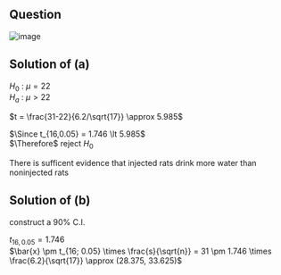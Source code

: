 ## Question

![image](https://github.com/user-attachments/assets/8b71afb4-58ea-44a0-b1cd-8acf515a476f)

## Solution of (a)
$H_0$ : $\mu = 22$  
$H_a$ : $\mu \gt 22$  

$t = \frac{31-22}{6.2/\sqrt{17}} \approx 5.985$  

$\Since t_{16,0.05} = 1.746 \lt 5.985$  
$\Therefore$ reject $H_0$  

There is sufficent evidence that injected rats drink more water than noninjected rats

## Solution of (b)
construct a 90% C.I.

$t_{16, 0.05} = 1.746$  
$\bar{x} \pm t_{16; 0.05} \times \frac{s}{\sqrt{n}} = 31 \pm 1.746 \times \frac{6.2}{\sqrt{17}} \approx (28.375, 33.625)$  
